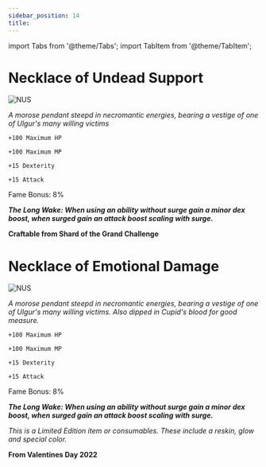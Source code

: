 ```yaml
---
sidebar_position: 14
title:
---
```


import Tabs from '@theme/Tabs';
import TabItem from '@theme/TabItem';

<Tabs>
  <TabItem value="Necklace of Undead Support" label="Necklace of Undead Support" default>

# Necklace of Undead Support

![NUS](https://vwiki.valorserver.com/api/item/picture/necklace%20of%20undead%20support)

<i>A morose pendant steepd in necromantic energies, bearing a vestige of one of Ulgur's many willing victims</i>

    +100 Maximum HP
    
    +100 Maximum MP
    
    +15 Dexterity
    
    +15 Attack
    
Fame Bonus: 8%

***The Long Wake: When using an ability without surge gain a minor dex boost, when surged gain an attack boost scaling with surge.***

**Craftable from Shard of the Grand Challenge**

  </TabItem>
  <TabItem value="Necklace of Emotional Damage" label="Necklce of Emotional Damage">

# Necklace of Emotional Damage

![NUS](https://vwiki.valorserver.com/api/item/picture/necklace%20of%20emotional%20damage)

<i>A morose pendant steepd in necromantic energies, bearing a vestige of one of Ulgur's many willing victims. Also dipped in Cupid's blood for good measure.</i>

    +100 Maximum HP
    
    +100 Maximum MP
    
    +15 Dexterity
    
    +15 Attack
    
Fame Bonus: 8%

***The Long Wake: When using an ability without surge gain a minor dex boost, when surged gain an attack boost scaling with surge.***

*This is a Limited Edition item or consumables. These include a reskin, glow and special color.*

**From Valentines Day 2022**

  </TabItem>
</Tabs>
